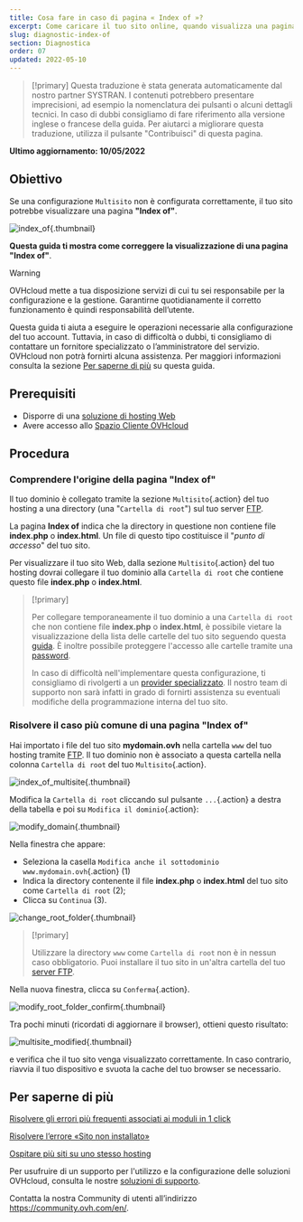 ```yaml
---
title: Cosa fare in caso di pagina « Index of »?
excerpt: Come caricare il tuo sito online, quando visualizza una pagina « Index of »
slug: diagnostic-index-of
section: Diagnostica
order: 07
updated: 2022-05-10
---
```


> [!primary]
> Questa traduzione è stata generata automaticamente dal nostro partner SYSTRAN. I contenuti potrebbero presentare imprecisioni, ad esempio la nomenclatura dei pulsanti o alcuni dettagli tecnici. In caso di dubbi consigliamo di fare riferimento alla versione inglese o francese della guida. Per aiutarci a migliorare questa traduzione, utilizza il pulsante "Contribuisci" di questa pagina.
>

**Ultimo aggiornamento: 10/05/2022**

## Obiettivo

Se una configurazione `Multisito` non è configurata correttamente, il tuo sito potrebbe visualizzare una pagina **"Index of"**.

![index_of](images/index_of.png){.thumbnail}

**Questa guida ti mostra come correggere la visualizzazione di una pagina "Index of"**.

> [!warning]
>
> OVHcloud mette a tua disposizione servizi di cui tu sei responsabile per la configurazione e la gestione. Garantirne quotidianamente il corretto funzionamento è quindi responsabilità dell’utente.
>
> Questa guida ti aiuta a eseguire le operazioni necessarie alla configurazione del tuo account. Tuttavia, in caso di difficoltà o dubbi, ti consigliamo di contattare un fornitore specializzato o l’amministratore del servizio. OVHcloud non potrà fornirti alcuna assistenza. Per maggiori informazioni consulta la sezione [Per saperne di più](#gofurther) su questa guida.
>

## Prerequisiti

- Disporre di una [soluzione di hosting Web](https://www.ovhcloud.com/it/web-hosting/)
- Avere accesso allo [Spazio Cliente OVHcloud](https://www.ovh.com/auth/?action=gotomanager&from=https://www.ovh.it/&ovhSubsidiary=it)

## Procedura

### Comprendere l'origine della pagina "Index of"

Il tuo dominio è collegato tramite la sezione `Multisito`{.action} del tuo hosting a una directory (una "`Cartella di root`") sul tuo server [FTP](https://docs.ovh.com/it/hosting/accedere-spazio-storage-ftp-hosting-web/).

La pagina **Index of** indica che la directory in questione non contiene file **index.php** o **index.html**. Un file di questo tipo costituisce il "*punto di accesso*" del tuo sito.

Per visualizzare il tuo sito Web, dalla sezione `Multisito`{.action} del tuo hosting dovrai collegare il tuo dominio alla `Cartella di root` che contiene questo file **index.php** o **index.html**.

> [!primary]
>
> Per collegare temporaneamente il tuo dominio a una `Cartella di root` che non contiene file **index.php** o **index.html**, è possibile vietare la visualizzazione della lista delle cartelle del tuo sito seguendo questa [guida](https://docs.ovh.com/it/hosting/hosting_condiviso_altre_operazioni_possibili_con_il_file_htaccess/#impedire-il-listing-del-contenuto-di-una-directory). È inoltre possibile proteggere l'accesso alle cartelle tramite una [password](https://docs.ovh.com/it/hosting/condividi-htaccess-come-proteggere-laccesso-a-una-cartella-tramite-autenticazione/).
>
> In caso di difficoltà nell'implementare questa configurazione, ti consigliamo di rivolgerti a un [provider specializzato](https://partner.ovhcloud.com/it/directory/). Il nostro team di supporto non sarà infatti in grado di fornirti assistenza su eventuali modifiche della programmazione interna del tuo sito.

### Risolvere il caso più comune di una pagina "Index of"

Hai importato i file del tuo sito **mydomain.ovh** nella cartella `www` del tuo hosting tramite [FTP](https://docs.ovh.com/it/hosting/accedere-spazio-storage-ftp-hosting-web/). Il tuo dominio non è associato a questa cartella nella colonna `Cartella di root` del tuo `Multisito`{.action}.

![index_of_multisite](images/index_of_multisite.png){.thumbnail}

Modifica la `Cartella di root` cliccando sul pulsante `...`{.action} a destra della tabella e poi su `Modifica il dominio`{.action}:

![modify_domain](images/modify_domain.png){.thumbnail}

Nella finestra che appare:

* Seleziona la casella `Modifica anche il sottodominio www.mydomain.ovh`{.action} (1)
* Indica la directory contenente il file **index.php** o **index.html** del tuo sito come `Cartella di root` (2);
* Clicca su `Continua` (3).

![change_root_folder](images/change_root_folder01.png){.thumbnail}

> [!primary]
>
> Utilizzare la directory `www` come `Cartella di root` non è in nessun caso obbligatorio. Puoi installare il tuo sito in un'altra cartella del tuo [server FTP](https://docs.ovh.com/it/hosting/accedere-spazio-storage-ftp-hosting-web/).
>

Nella nuova finestra, clicca su `Conferma`{.action}.

![modify_root_folder_confirm](images/modify_root_folder_confirm.png){.thumbnail}

Tra pochi minuti (ricordati di aggiornare il browser), ottieni questo risultato:

![multisite_modified](images/multisite_modified.png){.thumbnail}

e verifica che il tuo sito venga visualizzato correttamente. In caso contrario, riavvia il tuo dispositivo e svuota la cache del tuo browser se necessario.

## Per saperne di più <a name="gofurther"></a>

[Risolvere gli errori più frequenti associati ai moduli in 1 click](https://docs.ovh.com/it/hosting/errori-frequenti-moduli-in-1-click/)

[Risolvere l’errore «Sito non installato»](https://docs.ovh.com/it/hosting/errore-sito-non-installato/)

[Ospitare più siti su uno stesso hosting](https://docs.ovh.com/it/hosting/configurare-un-multisito-su-un-hosting-web/)

Per usufruire di un supporto per l'utilizzo e la configurazione delle soluzioni OVHcloud, consulta le nostre [soluzioni di supporto](https://www.ovhcloud.com/it/support-levels/).

Contatta la nostra Community di utenti all’indirizzo <https://community.ovh.com/en/>.
